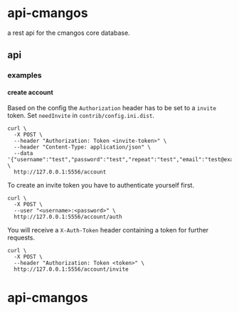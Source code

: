 # api-cmangos

a rest api for the cmangos core database.

## api

### examples

#### create account

Based on the config the `Authorization` header has to be set to a `invite` token.
Set `needInvite` in `contrib/config.ini.dist`.

    curl \
      -X POST \
      --header "Authorization: Token <invite-token>" \
      --header "Content-Type: application/json" \
      --data '{"username":"test","password":"test","repeat":"test","email":"test@example.org"}' \
      http://127.0.0.1:5556/account

To create an invite token you have to authenticate yourself first.

    curl \
      -X POST \
      --user "<username>:<password>" \
      http://127.0.0.1:5556/account/auth

You will receive a `X-Auth-Token` header containing a token for further requests.

    curl \
      -X POST \
      --header "Authorization: Token <token>" \
      http://127.0.0.1:5556/account/invite
# api-cmangos
